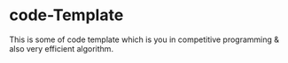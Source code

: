 # code-Template
This is some of code template which is you in competitive programming & also very efficient algorithm.
